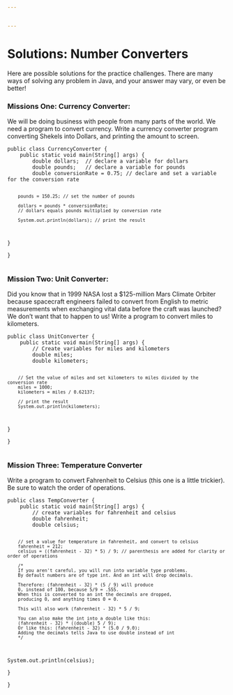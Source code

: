 ```yaml
---


---
```


<h1 id="solutions-number-converters">Solutions: Number Converters</h1>
<p>Here are possible solutions for the practice challenges. There are many ways of solving any problem in Java, and your answer may vary, or even be better!</p>
<h3 id="missions-one-currency-converter">Missions One: Currency Converter:</h3>
<p>We will be doing business with people from many parts of the world. We need a program to convert currency. Write a currency converter program converting Shekels into Dollars, and printing the amount to screen.</p>
<pre><code>public class CurrencyConverter {  
    public static void main(String[] args) {  
        double dollars;  // declare a variable for dollars
	    double pounds;   // declare a variable for pounds
	    double conversionRate = 0.75; // declare and set a variable for the conversion rate 
  
	    pounds = 150.25; // set the number of pounds 
  
	    dollars = pounds * conversionRate; 
	    // dollars equals pounds multiplied by conversion rate 
  
	    System.out.println(dollars); // print the result 
  }  
}
</code></pre>
<h3 id="mission-two-unit-converter">Mission Two: Unit Converter:</h3>
<p>Did you know that in 1999 NASA lost a $125-million Mars Climate Orbiter because spacecraft engineers failed to convert from English to metric measurements when exchanging vital data before the craft was launched? We don’t want that to happen to us! Write a program to convert miles to kilometers.</p>
<pre><code>public class UnitConverter {  
    public static void main(String[] args) {  
        // Create variables for miles and kilometers  
	    double miles;  
	    double kilometers;
	      
	    // Set the value of miles and set kilometers to miles divided by the conversion rate  
	    miles = 1000;  
	    kilometers = miles / 0.62137;  
  
	    // print the result  
	    System.out.println(kilometers);  
  }  
}
</code></pre>
<h3 id="mission-three--temperature-converter">Mission Three:  Temperature Converter</h3>
<p>Write a program to convert Fahrenheit to Celsius (this one is a little trickier). Be sure to watch the order of operations.</p>
<pre><code>public class TempConverter {  
    public static void main(String[] args) {  
        // create variables for fahrenheit and celsius  
	    double fahrenheit;  
	    double celsius;  
  
	    // set a value for temperature in fahrenheit, and convert to celsius  
	    fahrenheit = 212;  
	    celsius = ((fahrenheit - 32) * 5) / 9; // parenthesis are added for clarity or order of operations
	      
	    /* 
	    If you aren't careful, you will run into variable type problems.
	    By default numbers are of type int. And an int will drop decimals.
	    
	    Therefore: (fahrenheit - 32) * (5 / 9) will produce 
	    0, instead of 100, because 5/9 = .555. 
	    When this is converted to an int the decimals are dropped, 
	    producing 0, and anything times 0 = 0.
	     
	    This will also work (fahrenheit - 32) * 5 / 9;
	     
	    You can also make the int into a double like this: 
	    (fahrenheit - 32) * ((double) 5 / 9); 
	    Or like this: (fahrenheit - 32) * (5.0 / 9.0);
	    Adding the decimals tells Java to use double instead of int  
	    */  
  
  System.out.println(celsius);  
  }  
}
</code></pre>

